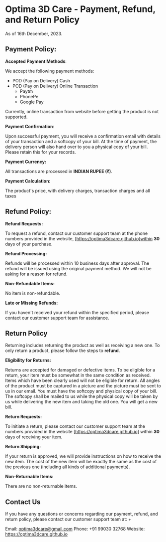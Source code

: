 # Optima 3D Care - Payment, Refund, and Return Policy

As of 16th December, 2023.

## Payment Policy:

**Accepted Payment Methods**:

We accept the following payment methods: 

- POD (Pay on Delivery) Cash
- POD (Pay on Delivery) Online Transaction
    - Paytm
    - PhonePe
    - Google Pay

Currently, online transaction from website before getting the product is not supported.

**Payment Confirmation**:

Upon successful payment, you will receive a confirmation email with details of your transaction and a softcopy of your bill. At the time of payment, the delivery person will also hand over to you a physical copy of your bill. Please retain this for your records.

**Payment Currency:**

All transactions are processed in **INDIAN RUPEE (₹)**.

**Payment Calculation:**

The product's price, with delivery charges, transaction charges and all taxes

## Refund Policy:



**Refund Requests:**

To request a refund, contact our customer support team at the phone numbers provided in the website, [https://optima3dcare.github.io]within **30** days of your purchase.

**Refund Processing:**

Refunds will be processed within 10 business days after approval. The refund will be issued using the original payment method. We will not be asking for a reason for refund.

**Non-Refundable Items:**

No item is non-refundable.

**Late or Missing Refunds:**

If you haven't received your refund within the specified period, please contact our customer support team for assistance.

## Return Policy

Returning includes returning the product as well as receiving a new one. To only return a product, please follow the steps to **refund**.

**Eligibility for Returns:**

Returns are accepted for damaged or defective items. To be eligible for a return, your item must be somewhat in the same condition as received. Items which have been clearly used will not be eligible for return. All angles of the product must be captured in a picture and the picture must be sent to us in our email. You must have the softcopy and physical copy of your bill. The softcopy shall be mailed to us while the physical copy will be taken by us while delivering the new item and taking the old one. You will get a new bill.

**Return Requests:**

To initiate a return, please contact our customer support team at the numbers provided in the website [https://optima3dcare.github.io] within **30** days of receiving your item.

**Return Shipping:**

If your return is approved, we will provide instructions on how to receive the new item. The cost of the new item will be exactly the same as the cost of the previous one (including all kinds of additional payments).

**Non-Returnable Items:**

There are no non-returnable items.

## Contact Us

If you have any questions or concerns regarding our payment, refund, and return policy, please contact our customer support team at: +

Email: optima3dcare@gmail.com
Phone: +91 99030 32768 
Website: https://optima3dcare.github.io